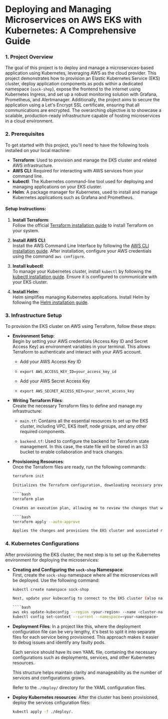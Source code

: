 # Deploying and Managing Microservices on AWS EKS with Kubernetes: A Comprehensive Guide

### 1. Project Overview

The goal of this project is to deploy and manage a microservices-based application using Kubernetes, leveraging AWS as the cloud provider. This project demonstrates how to provision an Elastic Kubernetes Service (EKS) cluster, deploy application components as pods within a dedicated namespace (`sock-shop`), expose the frontend to the internet using Kubernetes Ingress, and set up a robust monitoring solution with Grafana, Prometheus, and Alertmanager. Additionally, the project aims to secure the application using a Let's Encrypt SSL certificate, ensuring that all communications are encrypted. The overarching objective is to showcase a scalable, production-ready infrastructure capable of hosting microservices in a cloud environment.

### 2. Prerequisites

To get started with this project, you'll need to have the following tools installed on your local machine:

- **Terraform**: Used to provision and manage the EKS cluster and related AWS infrastructure.
- **AWS CLI**: Required for interacting with AWS services from your command line.
- **kubectl**: The Kubernetes command-line tool used for deploying and managing applications on your EKS cluster.
- **Helm**: A package manager for Kubernetes, used to install and manage Kubernetes applications such as Grafana and Prometheus.

#### Setup Instructions:

1. **Install Terraform**:  
   Follow the official [Terraform installation guide](https://developer.hashicorp.com/terraform/tutorials/aws-get-started/install-cli) to install Terraform on your system.

2. **Install AWS CLI**:  
   Install the AWS Command Line Interface by following the [AWS CLI installation guide](https://docs.aws.amazon.com/cli/latest/userguide/install-cliv2.html). After installation, configure your AWS credentials using the command `aws configure`.

3. **Install kubectl**:  
   To manage your Kubernetes cluster, install `kubectl` by following the [kubectl installation guide](https://kubernetes.io/docs/tasks/tools/install-kubectl/). Ensure it is configured to communicate with your EKS cluster.

4. **Install Helm**:  
   Helm simplifies managing Kubernetes applications. Install Helm by following the [Helm installation guide](https://helm.sh/docs/intro/install/).

### 3. Infrastructure Setup

To provision the EKS cluster on AWS using Terraform, follow these steps:

- **Environment Setup**:  
  Begin by setting your AWS credentials (Access Key ID and Secret Access Key) as environment variables in your terminal. This allows Terraform to authenticate and interact with your AWS account.

  - Add your AWS Access Key ID

  - `export AWS_ACCESS_KEY_ID=your_access_key_id`

  - Add your AWS Secret Access Key

  - `export AWS_SECRET_ACCESS_KEY=your_secret_access_key`

- **Writing Terraform Files**:  
  Create the necessary Terraform files to define and manage my infrastructure:

  - `main.tf`: Contains all the essential resources to set up the EKS cluster, including VPC, EKS itself, node groups, and any other required components.

  - `backend.tf`: Used to configure the backend for Terraform state management. In this case, the state file will be stored in an S3 bucket to enable collaboration and track changes.

- **Provisioning Resources**:  
  Once the Terraform files are ready, run the following commands:

  ````bash
  terraform init

  Initializes the Terraform configuration, downloading necessary providers and setting up the backend.

  ````bash
  terraform plan 
  
  Creates an execution plan, allowing me to review the changes that will be made to the infrastructure.

  ````bash
  terraform apply --auto-approve 
  
  Applies the changes and provisions the EKS cluster and associated resources automatically without requiring further confirmation.

### 4. Kubernetes Configurations

After provisioning the EKS cluster, the next step is to set up the Kubernetes environment for deploying the microservices:

- **Creating and Configuring the `sock-shop` Namespace**:  
  First, create the `sock-shop` namespace where all the microservices will be deployed. Use the following command:

  ````bash
  kubectl create namespace sock-shop

  Next, update your kubeconfig to connect to the EKS cluster (also named sock-shop) and set the current context to the newly created namespace:

  ````bash
  aws eks update-kubeconfig --region <your-region> --name <cluster-name>
  kubectl config set-context --current --namespace=<your-namespace>

- **Deployment Files**:
  In a project like this, where the deployment configuration file can be very lengthy, it's best to split it into separate files for each service being provisioned. This approach makes it easier to debug issues and identify any faulty pods.
  
  Each service should have its own YAML file, containing the necessary configurations such as deployments, services, and other Kubernetes resources.

  This structure helps maintain clarity and manageability as the number of services and configurations grows.

  Refer to the `./deploy/` directory for the YAML configuration files.

- **Deploy Kubernetes resources**:
    After the cluster has been provisioned, deploy the services cnfiguration files:

    ````bash
    kubectl apply -f ./deploy/.
